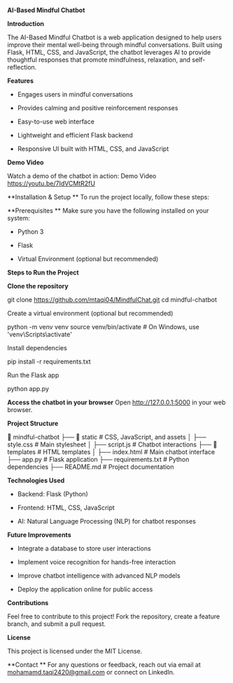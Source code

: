 **AI-Based Mindful Chatbot**

**Introduction**

The AI-Based Mindful Chatbot is a web application designed to help users improve their mental well-being through mindful conversations. Built using Flask, HTML, CSS, and JavaScript, the chatbot leverages AI to provide thoughtful responses that promote mindfulness, relaxation, and self-reflection.

**Features**

- Engages users in mindful conversations

- Provides calming and positive reinforcement responses

- Easy-to-use web interface

- Lightweight and efficient Flask backend

- Responsive UI built with HTML, CSS, and JavaScript

**Demo Video**

Watch a demo of the chatbot in action: Demo Video
https://youtu.be/7IdVCMtR2fU

**Installation & Setup
**
To run the project locally, follow these steps:

**Prerequisites
**
Make sure you have the following installed on your system:

- Python 3

- Flask

- Virtual Environment (optional but recommended)

**Steps to Run the Project**

**Clone the repository**

git clone https://github.com/mtaqi04/MindfulChat.git
cd mindful-chatbot

Create a virtual environment (optional but recommended)

python -m venv venv
source venv/bin/activate  # On Windows, use 'venv\Scripts\activate'

Install dependencies

pip install -r requirements.txt

Run the Flask app

python app.py

**Access the chatbot in your browser**
Open http://127.0.0.1:5000 in your web browser.

**Project Structure**

📂 mindful-chatbot
├── 📂 static          # CSS, JavaScript, and assets
│   ├── style.css     # Main stylesheet
│   ├── script.js     # Chatbot interactions
├── 📂 templates       # HTML templates
│   ├── index.html    # Main chatbot interface
├── app.py            # Flask application
├── requirements.txt  # Python dependencies
├── README.md         # Project documentation

**Technologies Used**

- Backend: Flask (Python)

- Frontend: HTML, CSS, JavaScript

- AI: Natural Language Processing (NLP) for chatbot responses

**Future Improvements**

- Integrate a database to store user interactions

- Implement voice recognition for hands-free interaction

- Improve chatbot intelligence with advanced NLP models

- Deploy the application online for public access

**Contributions**

Feel free to contribute to this project! Fork the repository, create a feature branch, and submit a pull request.

**License**

This project is licensed under the MIT License.

**Contact
**
For any questions or feedback, reach out via email at mohamamd.taqi2420@gmail.com or connect on LinkedIn. 
 
 
 
  
 
  
 
